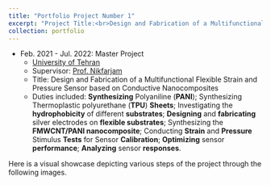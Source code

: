 ```yaml
---
title: "Portfolio Project Number 1"
excerpt: "Project Title:<br>Design and Fabrication of a Multifunctional Flexible Strain and Pressure Sensor based on Conductive Nanocomposites<br/><img src='/images/name.png'>"
collection: portfolio
---
```



* Feb. 2021 - Jul. 2022: Master Project
  * [University of Tehran](https://ut.ac.ir/en)
  * Supervisor: [Prof. Nikfarjam](https://fnst.ut.ac.ir/en/~a.nikfarjam)
  * Title: Design and Fabrication of a Multifunctional Flexible Strain and Pressure Sensor based on Conductive Nanocomposites
  * Duties included: **Synthesizing** Polyaniline (**PANI**); Synthesizing Thermoplastic polyurethane (**TPU**) **Sheets**; Investigating the **hydrophobicity** of different **substrates**; **Designing** and **fabricating** silver electrodes on **flexible substrates**; Synthesizing the **FMWCNT/PANI nanocomposite**; Conducting **Strain** and **Pressure** Stimulus **Tests** for Sensor **Calibration**; **Optimizing** sensor **performance**; **Analyzing** sensor **responses**.

Here is a visual showcase depicting various steps of the project through the following images.


<!DOCTYPE html>
<html>
<head>
    <style>
        table {
            width: 100%;
        }

        td {
            padding: 10px;
            text-align: center;
            vertical-align: top;
        }

        img {
            max-width: 100%;
            height: auto;
        }
    </style>
</head>
<body>
    <table>
        <tr>
            <td>
                <img src="image1.jpg" alt="Image 1">
                <p>Caption for Image 1</p>
            </td>
            <td>
                <img src="image2.jpg" alt="Image 2">
                <p>Caption for Image 2</p>
            </td>
        </tr>
        <tr>
            <td>
                <img src="image3.jpg" alt="Image 3">
                <p>Caption for Image 3</p>
            </td>
            <td>
                <img src="image4.jpg" alt="Image 4">
                <p>Caption for Image 4</p>
            </td>
        </tr>
    </table>
</body>
</html>
